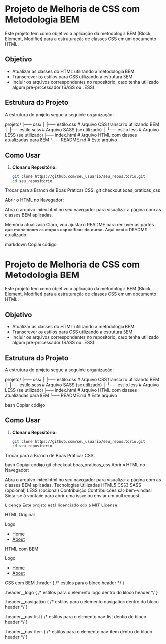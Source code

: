 # Projeto de Melhoria de CSS com Metodologia BEM

Este projeto tem como objetivo a aplicação da metodologia BEM (Block, Element, Modifier) para a estruturação de classes CSS em um documento HTML.

## Objetivo

- Atualizar as classes do HTML utilizando a metodologia BEM.
- Transcrever os estilos para CSS utilizando a estrutura BEM.
- Incluir os arquivos correspondentes no repositório, caso tenha utilizado algum pré-processador (SASS ou LESS).

## Estrutura do Projeto

A estrutura do projeto segue a seguinte organização:

projeto/
├── css/
│ ├── estilo.css # Arquivo CSS transcrito utilizando BEM
│ ├── estilo.scss # Arquivo SASS (se utilizado)
│ └── estilo.less # Arquivo LESS (se utilizado)
├── index.html # Arquivo HTML com classes atualizadas para BEM
└── README.md # Este arquivo


## Como Usar

1. **Clonar o Repositório:**
   ```bash
   git clone https://github.com/seu_usuario/seu_repositorio.git
   cd seu_repositorio

Trocar para a Branch de Boas Práticas CSS:
git checkout boas_praticas_css

Abrir o HTML no Navegador:

Abra o arquivo index.html no seu navegador para visualizar a página com as classes BEM aplicadas.

Memória atualizada
Claro, vou ajustar o README para remover as partes que mencionam as etapas específicas do curso. Aqui está o README atualizado:

markdown
Copiar código
# Projeto de Melhoria de CSS com Metodologia BEM

Este projeto tem como objetivo a aplicação da metodologia BEM (Block, Element, Modifier) para a estruturação de classes CSS em um documento HTML.

## Objetivo

- Atualizar as classes do HTML utilizando a metodologia BEM.
- Transcrever os estilos para CSS utilizando a estrutura BEM.
- Incluir os arquivos correspondentes no repositório, caso tenha utilizado algum pré-processador (SASS ou LESS).

## Estrutura do Projeto

A estrutura do projeto segue a seguinte organização:

projeto/
├── css/
│ ├── estilo.css # Arquivo CSS transcrito utilizando BEM
│ ├── estilo.scss # Arquivo SASS (se utilizado)
│ └── estilo.less # Arquivo LESS (se utilizado)
├── index.html # Arquivo HTML com classes atualizadas para BEM
└── README.md # Este arquivo

bash
Copiar código

## Como Usar

1. **Clonar o Repositório:**
   ```bash
   git clone https://github.com/seu_usuario/seu_repositorio.git
   cd seu_repositorio
Trocar para a Branch de Boas Práticas CSS:

bash
Copiar código
git checkout boas_praticas_css
Abrir o HTML no Navegador:

Abra o arquivo index.html no seu navegador para visualizar a página com as classes BEM aplicadas.
Tecnologias Utilizadas
HTML5
CSS3
SASS (opcional)
LESS (opcional)
Contribuição
Contribuições são bem-vindas! Sinta-se à vontade para abrir uma issue ou enviar um pull request.

Licença
Este projeto está licenciado sob a MIT License.

HTML Original
<div class="header">
  <div class="logo">Logo</div>
  <nav class="navigation">
    <ul class="nav-list">
      <li class="nav-item"><a href="#">Home</a></li>
      <li class="nav-item"><a href="#">About</a></li>
    </ul>
  </nav>
</div>

HTML com BEM
<div class="header">
  <div class="header__logo">Logo</div>
  <nav class="header__navigation">
    <ul class="header__nav-list">
      <li class="header__nav-item"><a href="#">Home</a></li>
      <li class="header__nav-item"><a href="#">About</a></li>
    </ul>
  </nav>
</div>

CSS com BEM
.header {
  /* estilos para o bloco header */
}

.header__logo {
  /* estilos para o elemento logo dentro do bloco header */
}

.header__navigation {
  /* estilos para o elemento navigation dentro do bloco header */
}

.header__nav-list {
  /* estilos para o elemento nav-list dentro do bloco header */
}

.header__nav-item {
  /* estilos para o elemento nav-item dentro do bloco header */
}
